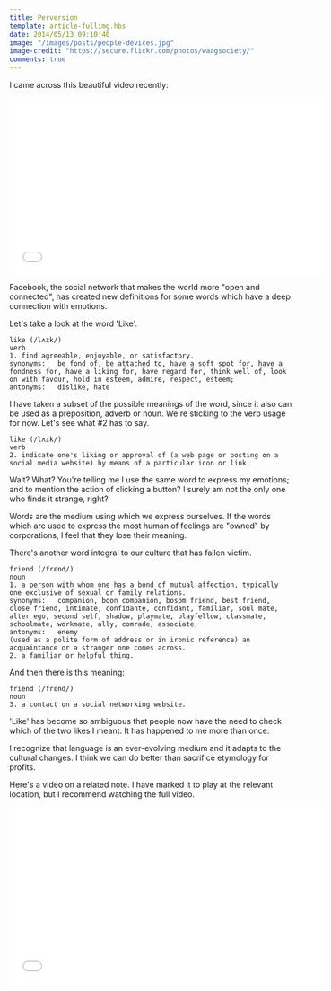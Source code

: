 ```yaml
---
title: Perversion
template: article-fullimg.hbs
date: 2014/05/13 09:10:40
image: "/images/posts/people-devices.jpg"
image-credit: "https://secure.flickr.com/photos/waagsociety/"
comments: true
---
```

I came across this beautiful video recently:<span class="more"/>

<div class="video-box">
    <iframe width="560" height="315" src="//www.youtube.com/embed/Z7dLU6fk9QY" frameborder="0" allowfullscreen></iframe>
</div>

Facebook, the social network that makes the world more "open and connected", has created new definitions for some words which have a deep connection with emotions.

Let's take a look at the word 'Like'.

```
like (/lʌɪk/)
verb
1. find agreeable, enjoyable, or satisfactory.
synonyms:   be fond of, be attached to, have a soft spot for, have a fondness for, have a liking for, have regard for, think well of, look on with favour, hold in esteem, admire, respect, esteem;
antonyms:   dislike, hate
```

I have taken a subset of the possible meanings of the word, since it also can be used as a preposition, adverb or noun. We're sticking to the verb usage for now. Let's see what #2 has to say.

```
like (/lʌɪk/)
verb
2. indicate one's liking or approval of (a web page or posting on a social media website) by means of a particular icon or link.
```

Wait? What? You're telling me I use the same word to express my emotions; and to mention the action of clicking a button? I surely am not the only one who finds it strange, right?

Words are the medium using which we express ourselves. If the words which are used to express the most human of feelings are "owned" by corporations, I feel that they lose their meaning.

There's another word integral to our culture that has fallen victim.

```
friend (/frɛnd/)
noun
1. a person with whom one has a bond of mutual affection, typically one exclusive of sexual or family relations.
synonyms:   companion, boon companion, bosom friend, best friend, close friend, intimate, confidante, confidant, familiar, soul mate, alter ego, second self, shadow, playmate, playfellow, classmate, schoolmate, workmate, ally, comrade, associate;
antonyms:   enemy
(used as a polite form of address or in ironic reference) an acquaintance or a stranger one comes across.
2. a familiar or helpful thing.
```

And then there is this meaning:

```
friend (/frɛnd/)
noun
3. a contact on a social networking website.
```

'Like' has become so ambiguous that people now have the need to check which of the two likes I meant. It has happened to me more than once.

I recognize that language is an ever-evolving medium and it adapts to the cultural changes. I think we can do better than sacrifice etymology for profits.

Here's a video on a related note. I have marked it to play at the relevant location, but I recommend watching the full video.

<div class="video-box">
    <iframe width="560" height="315" src="//www.youtube.com/embed/4VdO7LuoBzM?start=884" frameborder="0" allowfullscreen></iframe>
</div>